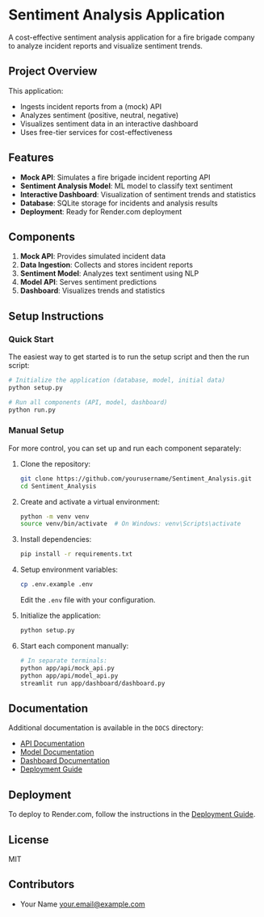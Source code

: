 # Sentiment Analysis Application

A cost-effective sentiment analysis application for a fire brigade company to analyze incident reports and visualize sentiment trends.

## Project Overview

This application:
- Ingests incident reports from a (mock) API
- Analyzes sentiment (positive, neutral, negative)
- Visualizes sentiment data in an interactive dashboard
- Uses free-tier services for cost-effectiveness

## Features

- **Mock API**: Simulates a fire brigade incident reporting API
- **Sentiment Analysis Model**: ML model to classify text sentiment
- **Interactive Dashboard**: Visualization of sentiment trends and statistics
- **Database**: SQLite storage for incidents and analysis results
- **Deployment**: Ready for Render.com deployment

## Components

1. **Mock API**: Provides simulated incident data
2. **Data Ingestion**: Collects and stores incident reports
3. **Sentiment Model**: Analyzes text sentiment using NLP
4. **Model API**: Serves sentiment predictions
5. **Dashboard**: Visualizes trends and statistics

## Setup Instructions

### Quick Start

The easiest way to get started is to run the setup script and then the run script:

```bash
# Initialize the application (database, model, initial data)
python setup.py

# Run all components (API, model, dashboard)
python run.py
```

### Manual Setup

For more control, you can set up and run each component separately:

1. Clone the repository:
   ```bash
   git clone https://github.com/yourusername/Sentiment_Analysis.git
   cd Sentiment_Analysis
   ```

2. Create and activate a virtual environment:
   ```bash
   python -m venv venv
   source venv/bin/activate  # On Windows: venv\Scripts\activate
   ```

3. Install dependencies:
   ```bash
   pip install -r requirements.txt
   ```

4. Setup environment variables:
   ```bash
   cp .env.example .env
   ```
   Edit the `.env` file with your configuration.

5. Initialize the application:
   ```bash
   python setup.py
   ```

6. Start each component manually:
   ```bash
   # In separate terminals:
   python app/api/mock_api.py
   python app/api/model_api.py
   streamlit run app/dashboard/dashboard.py
   ```

## Documentation

Additional documentation is available in the `DOCS` directory:
- [API Documentation](app/api/README.md)
- [Model Documentation](app/models/README.md)
- [Dashboard Documentation](app/dashboard/README.md)
- [Deployment Guide](DOCS/render_deployment.md)

## Deployment

To deploy to Render.com, follow the instructions in the [Deployment Guide](DOCS/render_deployment.md).

## License

MIT

## Contributors

- Your Name <your.email@example.com>